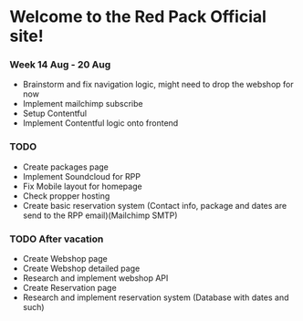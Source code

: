 # Welcome to the Red Pack Official site!

### Week 14 Aug - 20 Aug
* Brainstorm and fix navigation logic, might need to drop the webshop for now
* Implement mailchimp subscribe
* Setup Contentful
* Implement Contentful logic onto frontend

### TODO

* Create packages page
* Implement Soundcloud for RPP
* Fix Mobile layout for homepage
* Check propper hosting
* Create basic reservation system (Contact info, package and dates are send to the RPP email)(Mailchimp SMTP)

### TODO After vacation

* Create Webshop page
* Create Webshop detailed page
* Research and implement webshop API
* Create Reservation page
* Research and implement reservation system (Database with dates and such)
